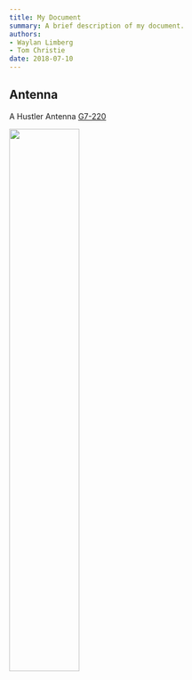 ```yaml
---
title: My Document
summary: A brief description of my document.
authors:
- Waylan Limberg
- Tom Christie
date: 2018-07-10
---
```

## Antenna

A Hustler Antenna [G7-220](https://www.dxengineering.com/parts/hsr-g7-220)

<img src="https://images.squarespace-cdn.com/content/v1/58b5676b6b8f5b9184f9daa1/1490548376576-62X616YLBGO1HJ49WOKW/IMG_1284.JPG" 
width="50%">